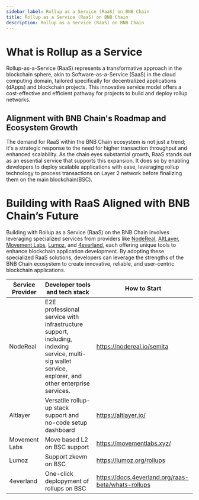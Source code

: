 ```yaml
---
sidebar_label: Rollup as a Service (RaaS) on BNB Chain
title: Rollup as a Service (RaaS) on BNB Chain
description: Rollup as a Service (RaaS) on BNB Chain
---
```


# What is Rollup as a Service

Rollup-as-a-Service (RaaS) represents a transformative approach in the blockchain sphere, akin to Software-as-a-Service (SaaS) in the cloud computing domain, tailored specifically for decentralized applications (dApps) and blockchain projects. This innovative service model offers a cost-effective and efficient pathway for projects to build and deploy rollup networks. 

## Alignment with BNB Chain's Roadmap and Ecosystem Growth

The demand for RaaS within the BNB Chain ecosystem is not just a trend; it's a strategic response to the need for higher transaction throughput and enhanced scalability. As the chain eyes substantial growth, RaaS stands out as an essential service that supports this expansion. It does so by enabling developers to deploy scalable applications with ease, leveraging rollup technology to process transactions on Layer 2 network before finalizing them on the main blockchain(BSC). 

# Building with RaaS Aligned with BNB Chain’s Future

Building with Rollup as a Service (RaaS) on the BNB Chain involves leveraging specialized services from providers like [NodeReal](https://nodereal.io/semita), [AltLayer](https://altlayer.io/), [Movement Labs](https://movementlabs.xyz/), [Lumoz](https://lumoz.org/rollups), and [4everland](https://docs.4everland.org/raas-beta/whats-rollups), each offering unique tools to enhance blockchain application development. By adopting these specialized RaaS solutions, developers can leverage the strengths of the BNB Chain ecosystem to create innovative, reliable, and user-centric blockchain applications.

| Service Provider | Developer tools and tech stack                               | How to Start                                       |
| ---------------- | ------------------------------------------------------------ | -------------------------------------------------- |
| NodeReal         | E2E professional service with infrastructure support, including, indexing service, multi-sig wallet service, explorer, and other enterprise services. | https://nodereal.io/semita                         |
| Altlayer         | Versatile rollup-up stack support and no-code setup dashboard | https://altlayer.io/                               |
| Movement Labs    | Move based L2 on BSC support                                 | https://movementlabs.xyz/                          |
| Lumoz            | Support zkevm on BSC                                         | https://lumoz.org/rollups                          |
| 4everland        | One-click deplopyment of rollups on BSC                      | https://docs.4everland.org/raas-beta/whats-rollups |